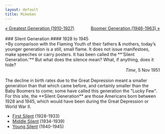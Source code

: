 ```yaml
---
layout: default
title: MikeGen
---
```

<div style="overflow: hidden"><a href="/mike-gen/generations/greatest.html" class="previous" style="float: left !important">&laquo; Greatest Generation (1910-1927)</a><a href="/mike-gen/generations/boomer.html" class="next" style="float: right !important">Boomer Generation (1946-1963) &raquo;</a></div>
<br>
### Silent Generation
#### 1928 to 1945
<br>
>By comparison with the Flaming Youth of their fathers & mothers, today’s younger generation is a still, small flame. It does not issue manifestoes, make speeches or carry posters. It has been called the **‘Silent Generation.’** But what does the silence mean? What, if anything, does it hide?

<div style="text-align: right"> <em>Time</em>, 5 Nov 1951 </div> 
<br>
The decline in birth rates due to the Great Depression meant a smaller generation than that which came before, and certainly smaller than the Baby Boomers to come; some have called this generation the "Lucky Few". For this site, the **Silent Generation** are those Americans born between 1928 and 1945, which would have been during the Great Depression or World War II.

- [First Silent](/mike-gen/generations/silent-first.html) (1928-1933)
- [Middle Silent](/mike-gen/generations/silent-middle.html) (1934-1939)
- [Young Silent](/mike-gen/generations/silent-young.html) (1940-1945)
